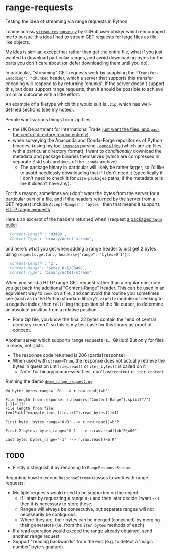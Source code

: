 # range-requests

Testing the idea of streaming via range requests in Python

I came across
[`stream_response.py`](https://gist.github.com/obskyr/b9d4b4223e7eaf4eedcd9defabb34f13)
by GitHub user obskyr which encouraged me to pursue this idea I had
to stream GET requests for large files as file-like objects.

My idea is similar, except that rather than get the entire file,
what if you just wanted to download particular ranges, and
avoid downloading bytes for the parts you don't care about
(or defer downloading them until you do).

In particular, "streaming" GET requests work by supplying the `"Transfer-Encoding": "chunked`
header, which a server that supports this transfer encoding will respond to by returning
'chunks'. If the server doesn't support this, but does support range requests, then
it should be possible to achieve a similar outcome with a little effort.

An example of a filetype which this would suit is `.zip`, which has well-defined
sections (see my [notes](https://github.com/lmmx/devnotes/wiki/Structure-of-zip-files)).

People want various things from zip files:

- the UK Department for International Trade [just want the files, and `pass` the central directory record entirely](https://github.com/uktrade/stream-unzip/blob/131767e806f09518cd51614ec7acd651099910bd/stream_unzip.py#L177-L181)),
- when surveying the Anaconda and Conda-Forge repositories of Python binaries,
  (using my tool [`impscan`](https://github.com/lmmx/impscan/)  parsing
  [`.conda` files](https://docs.conda.io/projects/conda/en/latest/user-guide/concepts/packages.html#conda-file-format)
  (which are zip files with a particular directory format), I want to _conditionally_ download the
  metadata and package binaries themselves (which are compressed in separate Zstd sub-archives of the
  `.conda` archive).
  - The package binary in particular will likely be rather larger, so I'd like to
    avoid needlessly downloading that if I don't need it (specifically if I don't need to check it for
    `site-packages` paths, if the metadata tells me it doesn't have any).

For this reason, sometimes you don't want the bytes from the server for a particular part of a file,
and if the headers returned by the server from a GET request include `Accept-Ranges': 'bytes'` then
that means it supports [HTTP range requests](https://developer.mozilla.org/en-US/docs/Web/HTTP/Range_requests)

Here's an excerpt of the headers returned when I request
[a packaged `tqdm` build](https://repo.anaconda.com/pkgs/main/noarch/tqdm-4.61.1-pyhd3eb1b0_1.conda):

```py
 'Content-Length': '83498',
 'Content-Type': 'binary/octet-stream',
```

and here's what you get when adding a range header to just get 2 bytes
using `requests.get(url, headers={"range": "bytes=0-1"})`:

```py
 'Content-Length': '2',
 'Content-Range': 'bytes 0-1/83498',
 'Content-Type': 'binary/octet-stream'
```

When you send a HTTP range GET request rather than a regular one, note you get back
the additional "Content-Range" header. This can be used in an equivalent way to
`seek` on a file, and can avoid the routine you sometimes see (such as in the Python standard library's
`zipfile` module) of seeking to a negative index, then `tell()`ing the position of the
file cursor, to determine an absolute position from a relative position.

- For a zip file, you know the final 22 bytes contain the "end of central directory record",
  so this is my test case for this library as proof of concept.

Another server which supports range requests is... GitHub! But only for files in repos, not gists.

- The response code returned is 206 (partial response)
- When used with `stream=True`, the response does not actually retrieve the bytes in question until
  `raw.read()` or `iter_bytes()` is called on it
  - Note: for binary/compressed files, don't use `content` or `iter_content`


Running the demo [`demo_range_request.py`](demo_range_request.py)

```
No byte: bytes_range='-0' --> r.raw.read()=b''

File length from response: r.headers["Content-Range"].split("/")[-1]='11'
File length from file: len(Path("example_text_file.txt").read_bytes())=11

First byte: bytes_range='0-0' --> r.raw.read()=b'P'

First 2 bytes: bytes_range='0-1' --> r.raw.read()=b'P\x00'

Last byte: bytes_range='-1' --> r.raw.read()=b'K'
```

## TODO

- Firstly distinguish it by renaming to `RangeResponseStream`

Regarding how to extend `ResponseStream` classes to work with range requests:

- Multiple requests would need to be supported on the object
  - If I start by requesting a range `0-1` and then later decide I want `2-3`
    then it is necessary to store these.
  - Ranges will always be consecutive, but separate ranges will not necessarily
    be contiguous.
  - Where they are, their bytes can be merged (conjoined) by merging their generators
    (i.e. from the `iter_bytes` methods of each)
- If a read operation would exceed the range already obtained, send another range request
- Support "reading backwards" from the end (e.g. to detect a 'magic number' byte signature)
